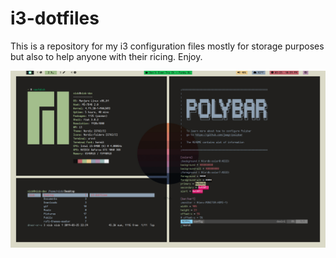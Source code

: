 # i3-dotfiles
This is a repository for my i3 configuration files mostly for storage purposes but also to help anyone with their ricing. Enjoy.

![screenshot](https://github.com/NickDark/i3-dotfiles/blob/master/2019-03-25-225957_1920x1080_scrot.png)

